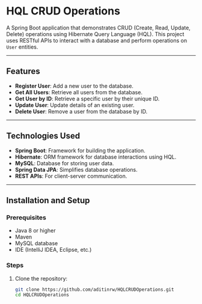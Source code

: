 # HQL CRUD Operations

A Spring Boot application that demonstrates CRUD (Create, Read, Update, Delete) operations using Hibernate Query Language (HQL). This project uses RESTful APIs to interact with a database and perform operations on `User` entities.

---

## Features
- **Register User**: Add a new user to the database.
- **Get All Users**: Retrieve all users from the database.
- **Get User by ID**: Retrieve a specific user by their unique ID.
- **Update User**: Update details of an existing user.
- **Delete User**: Remove a user from the database by ID.

---

## Technologies Used
- **Spring Boot**: Framework for building the application.
- **Hibernate**: ORM framework for database interactions using HQL.
- **MySQL**: Database for storing user data.
- **Spring Data JPA**: Simplifies database operations.
- **REST APIs**: For client-server communication.

---

## Installation and Setup

### Prerequisites
- Java 8 or higher
- Maven
- MySQL database
- IDE (IntelliJ IDEA, Eclipse, etc.)

### Steps
1. Clone the repository:
   ```bash
   git clone https://github.com/aditinrw/HQLCRUDOperations.git
   cd HQLCRUDOperations
